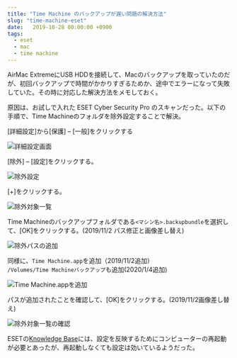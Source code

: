 ```yaml
---
title: "Time Machine のバックアップが遅い問題の解決方法"
slug: "time-machine-eset"
date:   2019-10-28 00:00:00 +0900
tags: 
  - eset
  - mac
  - time machine
---
```


AirMac ExtremeにUSB HDDを接続して、Macのバックアップを取っていたのだが、初回バックアップで時間がかかりすぎるためか、途中でエラーになって失敗していた。その時に対応した解決方法をメモしておく。

原因は、お試しで入れた ESET Cyber Security Pro のスキャンだった。以下の手順で、Time Machineのフォルダを除外設定することで解決。

[詳細設定]から[保護] – [一般]をクリックする

![詳細設定画面](/img/20191028/01.png)

[除外] – [設定]をクリックする。

![除外設定](/img/20191028/02.png)

[+]をクリックする。

![除外対象一覧](/img/20191028/03.png)

Time Machineのバックアップフォルダである`<マシン名>.backupbundle`を選択して、[OK]をクリックする。(2019/11/2 パス修正と画像差し替え)

![除外パスの追加](/img/20191028/04.png)

同様に、`Time Machine.app`を追加（2019/11/2追加）  
`/Volumes/Time Machineバックアップ`も追加(2020/1/4追加)

![Time Machine.appを追加](/img/20191028/05.png)

パスが追加されたことを確認して、[OK]をクリックする。(2019/11/2画像差し替え)

![除外対象一覧の確認](/img/20191028/06.png)

ESETの[Knowledge Base](http://kb.eset.com/kb3263/)には、設定を反映するためにコンピューターの再起動が必要とあったが、再起動しなくても設定は効いているようだった。


